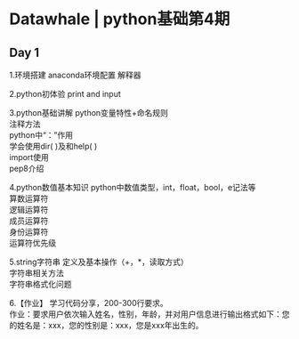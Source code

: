 # Datawhale | python基础第4期


## Day 1
1.环境搭建
  anaconda环境配置
  解释器
  
2.python初体验
  print and input 

3.python基础讲解
  python变量特性+命名规则   
  注释方法  
  python中“：”作用  
  学会使用dir( )及和help( )  
  import使用  
  pep8介绍  

4.python数值基本知识
  python中数值类型，int，float，bool，e记法等  
  算数运算符  
  逻辑运算符  
  成员运算符  
  身份运算符  
  运算符优先级  

5.string字符串
  定义及基本操作（+，*，读取方式）  
  字符串相关方法  
  字符串格式化问题  

6.【作业】
  学习代码分享，200-300行要求。  
  作业：要求用户依次输入姓名，性别，年龄，并对用户信息进行输出格式如下：您的姓名是：xxx，您的性别是：xxx，您是xxx年出生的。

